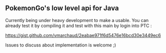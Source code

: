 ## PokemonGo's low level api for Java

Currently being under heavy development to make a usable.
You can already test it by compiling it and test with this main by login into PTC :

https://gist.github.com/vmarchaud/2eabae971f6d5476e16bcd30e3449ec6

Issues to discuss about implementation is welcome ;)